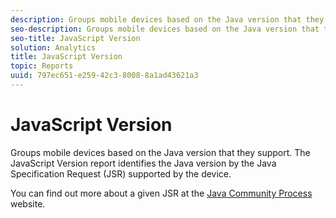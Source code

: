 ```yaml
---
description: Groups mobile devices based on the Java version that they support. The JavaScript Version report identifies the Java version by the Java Specification Request (JSR) supported by the device.
seo-description: Groups mobile devices based on the Java version that they support. The JavaScript Version report identifies the Java version by the Java Specification Request (JSR) supported by the device.
seo-title: JavaScript Version
solution: Analytics
title: JavaScript Version
topic: Reports
uuid: 797ec651-e259-42c3-8008-8a1ad43621a3
---
```


# JavaScript Version

Groups mobile devices based on the Java version that they support. The JavaScript Version report identifies the Java version by the Java Specification Request (JSR) supported by the device.

You can find out more about a given JSR at the [Java Community Process](https://jcp.org/en/jsr/overview) website. 
